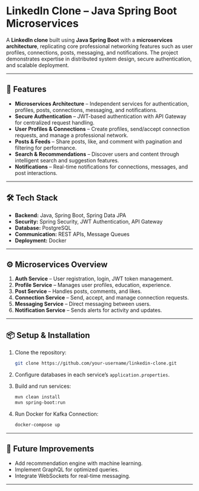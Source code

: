# LinkedIn Clone – Java Spring Boot Microservices

A **LinkedIn clone** built using **Java Spring Boot** with a **microservices architecture**, replicating core professional networking features such as user profiles, connections, posts, messaging, and notifications. The project demonstrates expertise in distributed system design, secure authentication, and scalable deployment.

---

## 🚀 Features

* **Microservices Architecture** – Independent services for authentication, profiles, posts, connections, messaging, and notifications.
* **Secure Authentication** – JWT-based authentication with API Gateway for centralized request handling.
* **User Profiles & Connections** – Create profiles, send/accept connection requests, and manage a professional network.
* **Posts & Feeds** – Share posts, like, and comment with pagination and filtering for performance.
* **Search & Recommendations** – Discover users and content through intelligent search and suggestion features.
* **Notifications** – Real-time notifications for connections, messages, and post interactions.

---

## 🛠️ Tech Stack

* **Backend:** Java, Spring Boot, Spring Data JPA
* **Security:** Spring Security, JWT Authentication, API Gateway
* **Database:** PostgreSQL
* **Communication:** REST APIs, Message Queues
* **Deployment:** Docker

---

## ⚙️ Microservices Overview

1. **Auth Service** – User registration, login, JWT token management.
2. **Profile Service** – Manages user profiles, education, experience.
3. **Post Service** – Handles posts, comments, and likes.
4. **Connection Service** – Send, accept, and manage connection requests.
5. **Messaging Service** – Direct messaging between users.
6. **Notification Service** – Sends alerts for activity and updates.

---

## 📦 Setup & Installation

1. Clone the repository:

   ```bash
   git clone https://github.com/your-username/linkedin-clone.git
   ```
2. Configure databases in each service’s `application.properties`.
3. Build and run services:

   ```bash
   mvn clean install
   mvn spring-boot:run
   ```
4. Run Docker for Kafka Connection:

   ```bash
   docker-compose up
   ```

---

## 📌 Future Improvements

* Add recommendation engine with machine learning.
* Implement GraphQL for optimized queries.
* Integrate WebSockets for real-time messaging.



---
